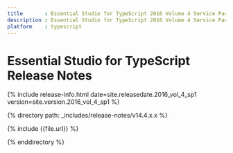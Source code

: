 ```yaml
---
title 		: Essential Studio for TypeScript 2016 Volume 4 Service Pack 1 Release Notes
description : Essential Studio for TypeScript 2016 Volume 4 Service Pack 1 Release Notes
platform 	: typescript
---
```


# Essential Studio for TypeScript Release Notes

{% include release-info.html date=site.releasedate.2016_vol_4_sp1 version=site.version.2016_vol_4_sp1 %} 

{% directory path: _includes/release-notes/v14.4.x.x %}

{% include {{file.url}} %}

{% enddirectory %}